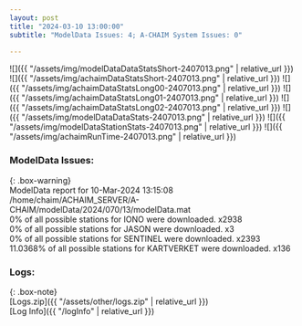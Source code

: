 ```yaml
---
layout: post
title: "2024-03-10 13:00:00"
subtitle: "ModelData Issues: 4; A-CHAIM System Issues: 0"

---
```


![]({{ "/assets/img/modelDataDataStatsShort-2407013.png" | relative_url }})
![]({{ "/assets/img/achaimDataStatsShort-2407013.png" | relative_url }})
![]({{ "/assets/img/achaimDataStatsLong00-2407013.png" | relative_url }})
![]({{ "/assets/img/achaimDataStatsLong01-2407013.png" | relative_url }})
![]({{ "/assets/img/achaimDataStatsLong02-2407013.png" | relative_url }})
![]({{ "/assets/img/modelDataDataStats-2407013.png" | relative_url }})
![]({{ "/assets/img/modelDataStationStats-2407013.png" | relative_url }})
![]({{ "/assets/img/achaimRunTime-2407013.png" | relative_url }})


### ModelData Issues:  
  
{: .box-warning}  
 ModelData report for 10-Mar-2024 13:15:08   
 /home/chaim/ACHAIM_SERVER/A-CHAIM/modelData/2024/070/13/modelData.mat   
 0% of all possible stations for IONO were downloaded. x2938   
 0% of all possible stations for JASON were downloaded. x3   
 0% of all possible stations for SENTINEL were downloaded. x2393   
 11.0368% of all possible stations for KARTVERKET were downloaded. x136   
  


### Logs:  
  
{: .box-note}  
[Logs.zip]({{ "/assets/other/logs.zip" | relative_url }})  
[Log Info]({{ "/logInfo" | relative_url }})  
